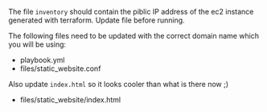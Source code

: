 The file `inventory` should contain the piblic IP address of the ec2 instance generated with terraform.
Update file before running.

The following files need to be updated with the correct domain name which you will be using:
 - playbook.yml
 - files/static_website.conf

Also update `index.html` so it looks cooler than what is there now ;)
 - files/static_website/index.html

